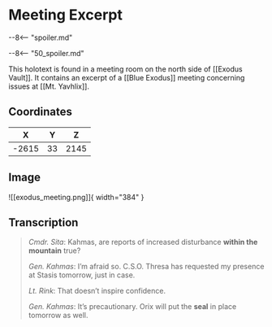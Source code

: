 # Meeting Excerpt

--8<-- "spoiler.md"

--8<-- "50_spoiler.md"

This holotext is found in a meeting room on the north side of [[Exodus Vault]]. It contains an excerpt of a [[Blue Exodus]] meeting concerning issues at [[Mt. Yavhlix]].

## Coordinates
| **X** | **Y** | **Z** |
| :---: | :---: | :---: |
| -2615 |  33   | 2145  |

## Image

![[exodus_meeting.png]]{ width="384" }

## Transcription
> *Cmdr. Sita*: Kahmas, are reports of increased disturbance **within the mountain** true?
>
> *Gen. Kahmas*: I’m afraid so. C.S.O. Thresa has requested my presence at Stasis tomorrow, just in case.
>
> *Lt. Rink*: That doesn’t inspire confidence.
>
> *Gen. Kahmas*: It’s precautionary. Orix will put the **seal** in place tomorrow as well.

